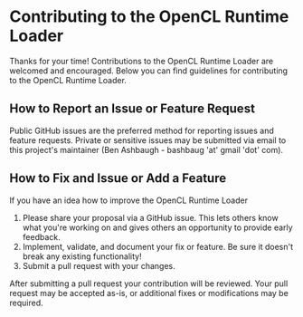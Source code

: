 # Contributing to the OpenCL Runtime Loader

Thanks for your time! Contributions to the OpenCL Runtime Loader are welcomed
and encouraged.  Below you can find guidelines for contributing to the OpenCL
Runtime Loader.

## How to Report an Issue or Feature Request

Public GitHub issues are the preferred method for reporting issues and feature
requests.  Private or sensitive issues may be submitted via email to
this project's maintainer (Ben Ashbaugh - bashbaug 'at' gmail 'dot'
com).

## How to Fix and Issue or Add a Feature

If you have an idea how to improve the OpenCL Runtime Loader

1. Please share your proposal via a GitHub issue.  This lets others know what
   you're working on and gives others an opportunity to provide early feedback.
1. Implement, validate, and document your fix or feature.  Be sure it doesn't
   break any existing functionality!
1. Submit a pull request with your changes.

After submitting a pull request your contribution will be reviewed.  Your pull
request may be accepted as-is, or additional fixes or modifications may be
required.
